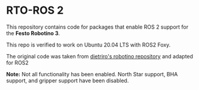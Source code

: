 # RTO-ROS 2

This repository contains code for packages that enable ROS 2 support for the **Festo Robotino 3**.

This repo is verified to work on Ubuntu 20.04 LTS with ROS2 Foxy.

The original code was taken from [dietriro's robotino repository](https://github.com/dietriro/rto_core) and adapted for ROS2

**Note:** Not all functionality has been enabled. North Star support, BHA support, and gripper support have been disabled.
